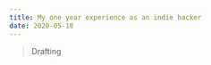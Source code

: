 ```yaml
---
title: My one year experience as an indie hacker
date: 2020-05-18
---
```


>Drafting
<!-- 
去年的今天, 我开始了“透明创业实验”, 给了自己 1 年的时间, 全职独立开发. 设定了一个每月收入 $1000 的小目标. 一年很快过去, 不是特别意外, 我失败了😢 这篇博客主要谈谈感想, 关于具体的收入和产品情况在这两篇博客里聊过, 没有太大变化, 不再赘述.

## 你是否应该成为一个独立开发者?

### 独立开发越来越容易了

nodejs, react, react-native, electron, flutter, bootstrap, tailwindcss… 新的开发工具层出不穷, 经常听到有工程师开玩笑抱怨说学不动了. 但应该认识到, 层出不穷的开发者工具, 正在不断得让软件开发变得越来越容易. 最近看到好多 00 后, 高中生甚至是小学生, 都给自己做了个人网站和一些 side project. 软件开发难度的降低可见一斑.

### 独立开发越来越难了

正是因为各种基础设施变得越来越完善, 做 APP 变得越来越容易, 市面上的 APP 数量暴增, 然而这个地球上的人口是有限的, 注意力也是有限的. 注定越来越多的 APP 将沦为自娱自乐的产出.

所以, 如果你在 运气/编程/产品/创意/耐心/设计 的任一方面不够强壮, 希望靠独立开发维持生活, 可能不是一件很容易的事情.

这是最好的时代: 人人都可以低成本的创造
这是最坏的时代: 人人都可以低成本的创造

### 那么你是否应该成为一个独立开发者?

如果你有些闲钱, 足够维持一两年并且很想尝试一下. 这会是一场有趣的旅程. 独立开发的经历将在各方面锻炼你的能力, 相信回来找工作也不会特别难.

如果你只是厌倦了上班, “不想为他人工作”, 你很可能会失望. 因为当你开始独立开发, 你会发现独立开发与上班没有想象中那么大的差别，大部分时间，你会在做“必须要做的事情”。如果你是因为懒于工作而想自己干，多半是搞不成的. 你最应该做的事情是寻找一个靠谱的团队, 加入进去, 学习, 进步, 一起打造一个成功的产品.

## 我这一年来做错了什么

1. 我做了太多东西: 十二个月时间里, 我尝试了 11 个不同的项目. 有朋友用疑似夸奖的语气评论道 "高产似XX"... 但大家都清楚, 数量没有任何意义, 质量才是关键. 新点子会不断冒出来, 一个能力正常的开发者, 几天内糊一个 Demo 出来不是难事, 但坚持做好 1 个产品是很难的, 因为需要和人类喜新厌旧的本性对抗. 坚持坐在冷板凳上改进一个产品不一定是一件有趣的事情, 但是产品成功的不二法门.

2. 开了一个中文博客, 但做的却是国际化的项目. 没有开英文博客, 少了很多本来可以获取到的英语世界的读者和反馈. 却得到了许多中文用户的抱怨 “为什么没有中文...”

## 我做对了什么

1. 我做了太多东西: 十二个月的时间里, 我尝试了 11 个不同的项目. 除了少数几个夭折了, 大部分还活着, 为或多或少的用户提供一些价值. 尝试推出很多东西之后, 也让我对产品有了一些感觉, 什么东西推出去可能会吸引眼球, 什么东西可能只是吸引一下眼球, 但长期价值不大. 什么东西一开始发布可能不会有太大的波澜, 但搜索引擎, 网络效应和时间可能让他长期来讲是一件值得做的事情等等.

2. 开了一个博客, 把自己对产品, 技术, 推广之类的想法记录下来, 之后可以复用, 重复做对的事, 避免重复踩坑. 博客为我带来了一些的读者, 认识了许多有趣的朋友. 你的产品可能最多活几十年, 但你的经历, 思考却可能在更长的时间里影响别人.

## 接下来的安排

一方面, 我将修正自己的两大错误, 继续前进, 另一方面, 我也意识到了个人力量的局限, 开始寻找合作

- 加入有潜力的团队, 一起打造产品, 合适的团队就像是找对象, 是很难的一件事情.
  1. 团队成员
  2. 项目前景
  3. 工资和股权
- 如果你认为某个产品有商业化的可能, 或者感兴趣维护下去, 可以联系我, 共享收益的 50%
- 接外包 -->
